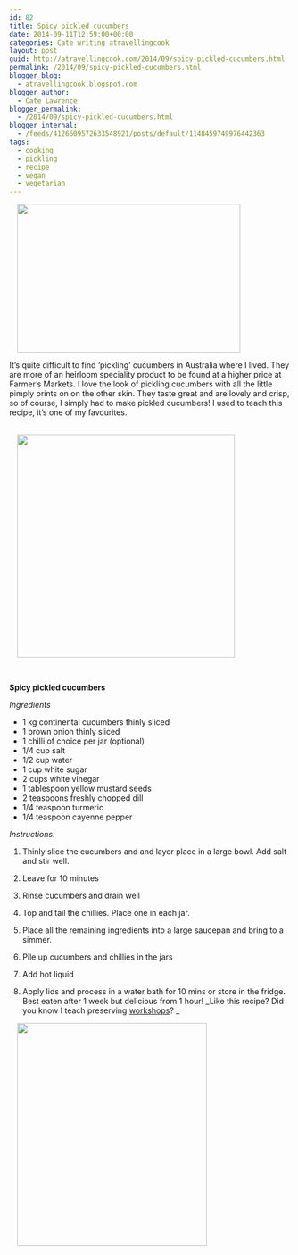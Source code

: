```yaml
---
id: 82
title: Spicy pickled cucumbers
date: 2014-09-11T12:59:00+00:00
categories: Cate writing atravellingcook
layout: post
guid: http://atravellingcook.com/2014/09/spicy-pickled-cucumbers.html
permalink: /2014/09/spicy-pickled-cucumbers.html
blogger_blog:
  - atravellingcook.blogspot.com
blogger_author:
  - Cate Lawrence
blogger_permalink:
  - /2014/09/spicy-pickled-cucumbers.html
blogger_internal:
  - /feeds/4126609572633548921/posts/default/1148459749976442363
tags:
  - cooking
  - pickling
  - recipe
  - vegan
  - vegetarian
---
```




<a style="margin-left: 1em; margin-right: 1em; text-align: center;" href="http://1.bp.blogspot.com/-C84Z_420M8g/VBGOX-wX43I/AAAAAAAAJds/59x6XT1zbb8/s1600/cucumbers.jpg"><img class=" aligncenter" src="http://1.bp.blogspot.com/-C84Z_420M8g/VBGOX-wX43I/AAAAAAAAJds/59x6XT1zbb8/s1600/cucumbers.jpg" alt="" width="400" height="266" border="0" /></a>


  It&#8217;s quite difficult to find &#8216;pickling&#8217; cucumbers in Australia where I lived. They are more of an heirloom speciality product to be found at a higher price at Farmer&#8217;s Markets. I love the look of pickling cucumbers with all the little pimply prints on on the other skin. They taste great and are lovely and crisp, so of course, I simply had to make pickled cucumbers! I used to teach this recipe, it&#8217;s one of my favourites.





                        <a style="margin-left: 1em; margin-right: 1em; text-align: center;" href="http://1.bp.blogspot.com/-EfM77I_GL6E/VBGMWVx-RkI/AAAAAAAAJdY/B61UYef6CJg/s1600/15206439682_df8d8e086f_z.jpg"><img src="http://1.bp.blogspot.com/-EfM77I_GL6E/VBGMWVx-RkI/AAAAAAAAJdY/B61UYef6CJg/s1600/15206439682_df8d8e086f_z.jpg" alt="" width="390" height="400" border="0" /></a>



  <b> </b>



  <b>Spicy pickled cucumbers</b>



  <i>Ingredients</i>


  * 1 kg continental cucumbers thinly sliced
  * 1 brown onion thinly sliced
  * 1 chilli of choice per jar (optional)
  * 1/4 cup salt
  * 1/2 cup water
  * 1 cup white sugar
  * 2 cups white vinegar
  * 1 tablespoon yellow mustard seeds
  * 2 teaspoons freshly chopped dill
  * 1/4 teaspoon turmeric
  * 1/4 teaspoon cayenne pepper


  <i>Instructions:</i>


  1. Thinly slice the cucumbers and and layer place in a large bowl. Add salt and stir well.
  2. Leave for 10 minutes
  3. Rinse cucumbers and drain well
  4. Top and tail the chillies. Place one in each jar.
  5. Place all the remaining ingredients into a large saucepan and bring to a simmer.
  6. Pile up cucumbers and chillies in the jars
  7. Add hot liquid
  8. Apply lids and process in a water bath for 10 mins or store in the fridge. Best eaten after 1 week but delicious from 1 hour! 
    _Like this recipe? Did you know I teach preserving [workshops](http://atravellingcook.com/)? _</li> </ol> 
    
    
      <a style="margin-left: 1em; margin-right: 1em; text-align: center;" href="http://1.bp.blogspot.com/-5N7sIBnmaZI/VBGMWQo0D2I/AAAAAAAAJdU/8Z0hgr5F8Iw/s1600/15020254058_797d19a215_z.jpg"><img class=" aligncenter" src="http://1.bp.blogspot.com/-5N7sIBnmaZI/VBGMWQo0D2I/AAAAAAAAJdU/8Z0hgr5F8Iw/s1600/15020254058_797d19a215_z.jpg" alt="" width="340" height="400" border="0" /></a>
    